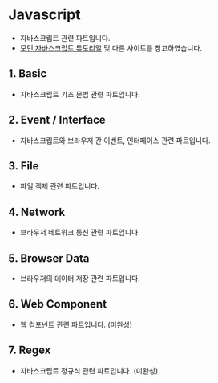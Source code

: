 # Javascript

- 자바스크립트 관련 파트입니다.
- [모던 자바스크립트 튜토리얼](https://ko.javascript.info/) 및 다른 사이트를 참고하였습니다.

## 1. Basic

- 자바스크립트 기초 문법 관련 파트입니다.

## 2. Event / Interface

- 자바스크립트와 브라우저 간 이벤트, 인터페이스 관련 파트입니다.

## 3. File

- 파일 객체 관련 파트입니다.

## 4. Network

- 브라우저 네트워크 통신 관련 파트입니다.

## 5. Browser Data

- 브라우저의 데이터 저장 관련 파트입니다.

## 6. Web Component

- 웹 컴포넌트 관련 파트입니다. (미완성)

## 7. Regex

- 자바스크립트 정규식 관련 파트입니다. (미완성)
